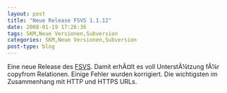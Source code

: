 ```yaml
---
layout: post
title: "Neue Release FSVS 1.1.12"
date: 2008-01-19 17:26:36
tags: SKM,Neue Versionen,Subversion
categories: SKM,Neue Versionen,Subversion
post-type: blog
---
```

Eine neue Release des <a href="http://fsvs.tigris.org/"  title="http://fsvs.tigris.org/">FSVS</a>. Damit erhÃ¤lt es voll UnterstÃ¼tzung fÃ¼r copyfrom Relationen. Einige Fehler wurden korrigiert. Die wichtigsten im Zusammenhang mit HTTP und HTTPS URLs.